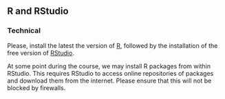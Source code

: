 
## R and RStudio

### Technical

<!-- This course will be streamed via [Zoom](https://zoom.us/), you are thus required to have your own computer with an internet connection.-->

Please, install the latest the version of [R](https://cran.r-project.org/), followed by the installation of the free version of [RStudio](https://www.rstudio.com/products/rstudio/download/).

At some point during the course, we may install R packages from within RStudio. This requires RStudio to access online repositories of packages and download them from the internet. Please ensure that this will not be blocked by firewalls.



